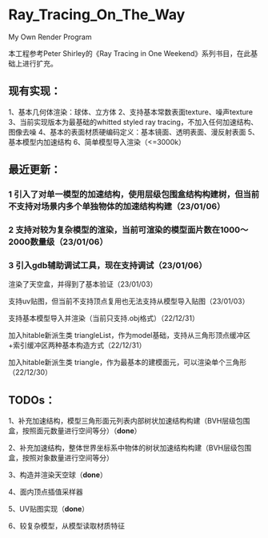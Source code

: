 # Ray_Tracing_On_The_Way
My Own Render Program

本工程参考Peter Shirley的《Ray Tracing in One Weekend》系列书目，在此基础上进行扩充。

## 现有实现：
1、基本几何体渲染：球体、立方体
2、支持基本常数表面texture、噪声texture
3、当前实现版本为最基础的whitted styled ray tracing，不加入任何加速结构、图像去噪
4、基本的表面材质硬编码定义：基本镜面、透明表面、漫反射表面
5、基本模型内加速结构
6、简单模型导入渲染（<=3000k）

## 最近更新：


### 1 引入了对单一模型的加速结构，使用层级包围盒结构构建树，但当前不支持对场景内多个单独物体的加速结构构建（23/01/06）
### 2 支持对较为复杂模型的渲染，当前可渲染的模型面片数在1000～2000数量级（23/01/06）
### 3 引入gdb辅助调试工具，现在支持调试（23/01/06）


渲染了天空盒，并得到了基本验证（23/01/03）

支持uv贴图，但当前不支持顶点复用也无法支持从模型导入贴图（23/01/03）

支持基本模型导入并渲染（当前只支持.obj格式）（22/12/31）

加入hitable新派生类 triangleList，作为model基础，支持从三角形顶点缓冲区+索引缓冲区两种基本构造方式（22/12/31）

加入hitable新派生类 triangle，作为最基本的建模面元，可以渲染单个三角形（22/12/30）




## TODOs：
1、补充加速结构，模型三角形面元列表内部树状加速结构构建（BVH层级包围盒，按照面元数量进行空间等分）（**done**）

2、补充加速结构，整体世界坐标系中物体的树状加速结构构建（BVH层级包围盒，按照对象数量进行空间等分）

3、构造并渲染天空球（**done**）

4、面内顶点插值采样器

5、UV贴图实现（**done**）

6、较复杂模型，从模型读取材质特征
